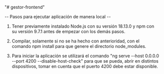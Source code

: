 "# gestor-frontend" 

-- Pasos para ejecutar aplicación de manera local --

1. Tener previamente instalado Node.js con su versión 18.13.0 y npm con su versión 9.7.1 antes de empezar con los demás pasos.

2. Compilar, solamente si no se ha hecho con anterioridad, con el comando npm install para que genere el directorio node_modules.

3. Para iniciar la aplicación se utilizará el comando "ng serve --host 0.0.0.0 --port 4200 --disable-host-check" para que se pueda,
abrir en distintos dispositivos, tomar en cuenta que el puerto 4200 debe estar disponible.
